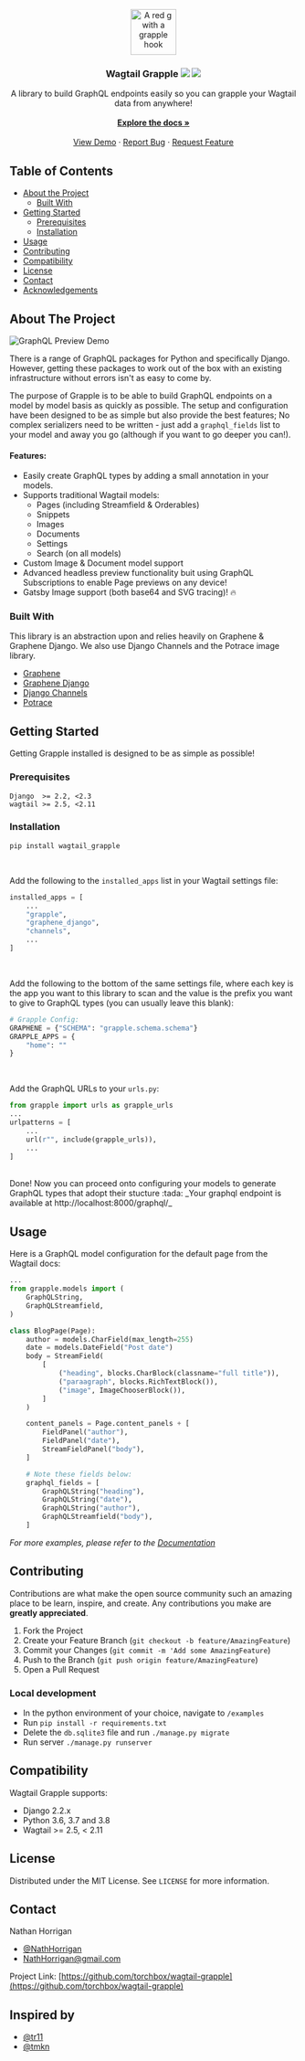 <p align="center">
  <a href="https://github.com/torchbox/wagtail-grapple">
    <img src="https://github.com/torchbox/wagtail-grapple/raw/master/.github/wagtail-grapple.svg?sanitize=true" alt="A red g with a grapple hook" width="80" height="80">
  </a>

  <h3 align="center">Wagtail Grapple <a href="https://pypi.org/project/wagtail-grapple/"><img src="https://img.shields.io/pypi/v/wagtail-grapple.svg"></a> <a href="https://github.com/psf/black"><img src="https://img.shields.io/badge/code%20style-black-000000.svg"></a></h3>

  <p align="center">
    A library to build GraphQL endpoints easily so you can grapple your Wagtail data from anywhere!
    <br />
    <br/>
    <a href="https://wagtail-grapple.readthedocs.io/en/latest/"><strong>Explore the docs »</strong></a>
    <br />
    <br />
    <a href="https://github.com/torchbox/wagtail-grapple#about-the-project">View Demo</a>
    ·
    <a href="https://github.com/torchbox/wagtail-grapple/issues">Report Bug</a>
    ·
    <a href="https://github.com/torchbox/wagtail-grapple/issues">Request Feature</a>
  </p>
</p>



<!-- TABLE OF CONTENTS -->
## Table of Contents

* [About the Project](#about-the-project)
  * [Built With](#built-with)
* [Getting Started](#getting-started)
  * [Prerequisites](#prerequisites)
  * [Installation](#installation)
* [Usage](#usage)
* [Contributing](#contributing)
* [Compatibility](#compatibility)
* [License](#license)
* [Contact](#contact)
* [Acknowledgements](#inspired-by)



<!-- ABOUT THE PROJECT -->
## About The Project

![GraphQL Preview Demo](docs/demo.gif)

There is a range of GraphQL packages for Python and specifically Django.
However, getting these packages to work out of the box with an existing infrastructure
without errors isn't as easy to come by.

The purpose of Grapple is to be able to build GraphQL endpoints on a model by model
basis as quickly as possible. The setup and configuration have been designed
to be as simple but also provide the best features;
No complex serializers need to be written - just add a `graphql_fields` list
to your model and away you go (although if you want to go deeper you can!).

#### Features:
* Easily create GraphQL types by adding a small annotation in your models.
* Supports traditional Wagtail models:
    - Pages (including Streamfield & Orderables)
    - Snippets
    - Images
    - Documents
    - Settings
    - Search (on all models)
* Custom Image & Document model support
* Advanced headless preview functionality buit using GraphQL Subscriptions to enable Page previews on any device!
* Gatsby Image support (both base64 and SVG tracing)! :fire:


### Built With
This library is an abstraction upon and relies heavily on Graphene & Graphene Django.
We also use Django Channels and the Potrace image library.
* [Graphene](https://github.com/graphql-python/graphene)
* [Graphene Django](https://github.com/graphql-python/graphene)
* [Django Channels](https://github.com/django/channels)
* [Potrace](https://github.com/skyrpex/potrace)


## Getting Started

Getting Grapple installed is designed to be as simple as possible!

### Prerequisites
```
Django  >= 2.2, <2.3
wagtail >= 2.5, <2.11
```

### Installation
`pip install wagtail_grapple`

<br />

Add the following to the `installed_apps` list in your Wagtail settings file:

```python
installed_apps = [
    ...
    "grapple",
    "graphene_django",
    "channels",
    ...
]
```

<br />

Add the following to the bottom of the same settings file, where each key is the app you want to this library to scan and the value is the prefix you want to give to GraphQL types (you can usually leave this blank):

```python
# Grapple Config:
GRAPHENE = {"SCHEMA": "grapple.schema.schema"}
GRAPPLE_APPS = {
    "home": ""
}
```

<br />

Add the GraphQL URLs to your `urls.py`:

```python
from grapple import urls as grapple_urls
...
urlpatterns = [
    ...
    url(r"", include(grapple_urls)),
    ...
]
```

<br/>
Done! Now you can proceed onto configuring your models to generate GraphQL types that adopt their stucture :tada:
_Your graphql endpoint is available at http://localhost:8000/graphql/_
<br/>

## Usage

Here is a GraphQL model configuration for the default page from the Wagtail docs:
```python
...
from grapple.models import (
    GraphQLString,
    GraphQLStreamfield,
)

class BlogPage(Page):
    author = models.CharField(max_length=255)
    date = models.DateField("Post date")
    body = StreamField(
        [
            ("heading", blocks.CharBlock(classname="full title")),
            ("paraagraph", blocks.RichTextBlock()),
            ("image", ImageChooserBlock()),
        ]
    )

    content_panels = Page.content_panels + [
        FieldPanel("author"),
        FieldPanel("date"),
        StreamFieldPanel("body"),
    ]

    # Note these fields below:
    graphql_fields = [
        GraphQLString("heading"),
        GraphQLString("date"),
        GraphQLString("author"),
        GraphQLStreamfield("body"),
    ]
```

_For more examples, please refer to the [Documentation](https://wagtail-grapple.readthedocs.io/en/latest/)_



## Contributing

Contributions are what make the open source community such an amazing place to be learn, inspire, and create. Any contributions you make are **greatly appreciated**.

1. Fork the Project
2. Create your Feature Branch (`git checkout -b feature/AmazingFeature`)
3. Commit your Changes (`git commit -m 'Add some AmazingFeature`)
4. Push to the Branch (`git push origin feature/AmazingFeature`)
5. Open a Pull Request

### Local development

 - In the python environment of your choice, navigate to `/examples`
 - Run `pip install -r requirements.txt`
 - Delete the `db.sqlite3` file and run `./manage.py migrate`
 - Run server `./manage.py runserver`


## Compatibility

Wagtail Grapple supports:

- Django 2.2.x
- Python 3.6, 3.7 and 3.8
- Wagtail >= 2.5, < 2.11

## License

Distributed under the MIT License. See `LICENSE` for more information.



## Contact

Nathan Horrigan
- [@NathHorrigan](https://github.com/NathHorrigan)
- NathHorrigan@gmail.com

Project Link: [https://github.com/torchbox/wagtail-grapple](https://github.com/torchbox/wagtail-grapple)


<!-- ACKNOWLEDGEMENTS -->
## Inspired by
* [@tr11](https://github.com/tr11)
* [@tmkn](https://github.com/tmkn)
